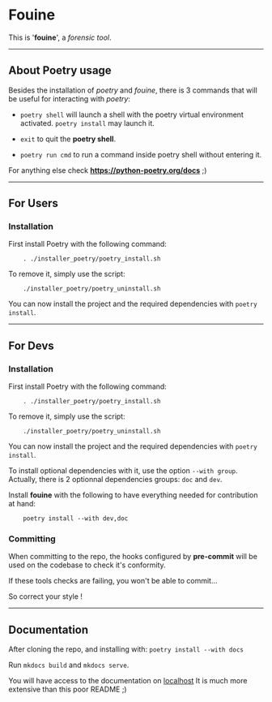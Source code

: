 # Fouine

This is '__fouine__', a _forensic tool_.


---


## About Poetry usage

Besides the installation of _poetry_ and _fouine_, there is 3 commands that will be useful for interacting with _poetry_:

- `poetry shell` will launch a shell with the poetry virtual environment activated. `poetry install` may launch it.

- `exit` to quit the __poetry shell__.

- `poetry run cmd` to run a command inside poetry shell without entering it.


For anything else check __https://python-poetry.org/docs__ ;)


---


## For Users


### Installation

First install Poetry with the following command:


        . ./installer_poetry/poetry_install.sh



To remove it, simply use the script:


        ./installer_poetry/poetry_uninstall.sh



You can now install the project and the required dependencies with `poetry install`.


---


## For Devs


### Installation

First install Poetry with the following command:


        . ./installer_poetry/poetry_install.sh



To remove it, simply use the script:


        ./installer_poetry/poetry_uninstall.sh



You can now install the project and the required dependencies with `poetry install`.

To install optional dependencies with it, use the option `--with group`.
Actually, there is 2 optionnal dependencies groups: `doc` and `dev`.

Install __fouine__ with the following to have everything needed for contribution at hand:


        poetry install --with dev,doc


### Committing

When committing to the repo, the hooks configured by __pre-commit__ will be used on the codebase to check it's conformity.

If these tools checks are failing, you won't be able to commit...

So correct your style !

---

## Documentation

After cloning the repo, and installing with:
`poetry install --with docs`

Run `mkdocs build` and `mkdocs serve`.

You will have access to the documentation on [localhost](http://localhost:8000)
It is much more extensive than this poor README ;)

